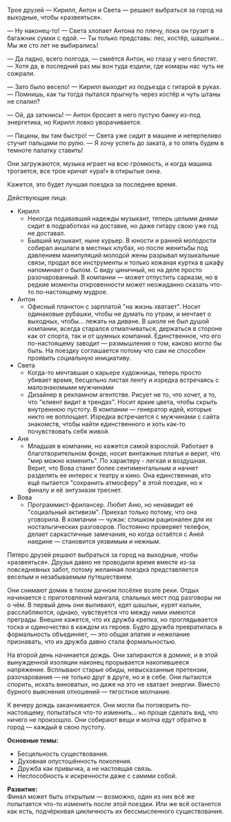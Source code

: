 Трое друзей — Кирилл, Антон и Света — решают выбраться за город на выходные, чтобы «развеяться».

— Ну наконец-то! — Света хлопает Антона по плечу, пока он грузит в багажник сумки с едой. — Ты только представь: лес, костёр, шашлыки… Мы же сто лет не выбирались!

— Да ладно, всего полгода, — смеётся Антон, но глаза у него блестят. — Хотя да, в последний раз мы вон туда ездили, где комары нас чуть не сожрали.

— Зато было весело! — Кирилл выходит из подъезда с гитарой в руках. — Помнишь, как ты тогда пытался прыгнуть через костёр и чуть штаны не спалил?

— Ой, да заткнись! — Антон бросает в него пустую банку из-под энергетика, но Кирилл ловко уворачивается.

— Пацаны, вы там быстро! — Света уже сидит в машине и нетерпеливо стучит пальцами по рулю. — Я хочу успеть до заката, а то опять будем в темноте палатку ставить!

Они загружаются, музыка играет на всю громкость, и когда машина трогается, все трое кричат «ура!» в открытые окна.

Кажется, это будет лучшая поездка за последнее время.


Действующие лица:
- Кирилл
	- Некогда подававший надежды музыкант, теперь целыми днями сидит в подработках на доставке, но даже гитару свою уже год не доставал. 
	- Бывший музыкант, ныне курьер. В юности и ранней молодости собирал аншлаги в местных клубах, но после женитьбы под давлением манипуляций молодой жены  разрывал музыкальные связи, продал все инструменты и только кожаная куртка в шкафу напоминает о былом. С виду циничный, но на деле просто разочарованный. В компании — может отпустить сарказм, но в редкие моменты откровенности может неожиданно сказать что-то по-настоящему мудрое.
- Антон
	- Офисный планктон с зарплатой "на жизнь хватает". Носит одинаковые рубашки, чтобы не думать по утрам, и мечтает о выходных, чтобы... лежать на диване. В школе не был душой компании, всегда старался отмалчиваться, держаться в стороне как от спорта, так и от шумных компаний. Единственное, что его по-настоящему заводит — размышления о том, каково могло бы быть. На поездку соглашается потому что сам не способен проявить социальную инициативу.
- Света
	- Когда-то мечтавшая о карьере художницы, теперь просто убивает время, бесцельно листая ленту и изредка встречаясь с малознакомыми мужчинами
	- Дизайнер в рекламном агентстве. Рисует не то, что хочет, а то, что "клиент видит в трендах". Носит яркие цвета, чтобы скрыть внутреннюю пустоту. В компании — генератор идей, которые никто не воплощает. Изредка встречается с мужчинами с сайта знакомств, чтобы найти единственного и хоть как-то почувствовать себя живой.
- Аня
	- Младшая в компании, но кажется самой взрослой. Работает в благотворительном фонде, носит винтажные платья и верит, что "мир можно изменить". По характеру - легкая и воздушная. Верит, что Вова станет более сентиментальным и начнет разделять ее интерес к театру и кино. Она единственная, кто ещё пытается "сохранить атмосферу" в этой поездке, но к финалу и её энтузиазм треснет.
- Вова
	- Программист-фрилансер. Любит Аню, но ненавидит её "социальный активизм". Приехал только потому, что она уговорила. В компании — чужак: слишком рационален для их ностальгических разговоров. Постоянно проверяет телефон, делает саркастичные замечания, но когда остаётся с Аней наедине — становится уязвимым и нежным.

Пятеро друзей решают выбраться за город на выходные, чтобы «развеяться». Друзья давно не проводили время вместе из-за повседневных забот, потому желанная поездка представляется веселым и незабываемым путешествием.

Они снимают домик в тихом дачном посёлке возле реки. Отдых начинается с приготовлений мангала, спальных мест под разговоры ни о чём. В первый день они выпивают, едят шашлык, курят кальян, расслабляются, однако, чувствуется что между ними имеются преграды. Внешне кажется, что их дружба крепка, но проглядывается тоска и одиночество в каждом из героев. Будто дружба превратилась в формальность объединяет, — это общая апатия и нежелание признавать, что их дружба давно стала формальностью.

На второй день начинается дождь. Они запираются в домике, и в этой вынужденной изоляции наконец прорывается накопившееся напряжение. Всплывают старые обиды, невысказанные претензии, разочарования — не только друг в друге, но и в себе. Они пытаются спорить, искать виноватых, но даже на это не хватает энергии. Вместо бурного выяснения отношений — тягостное молчание.

К вечеру дождь заканчивается. Они могли бы поговорить по-настоящему, попытаться что-то изменить… но проще сделать вид, что ничего не произошло. Они собирают вещи и молча едут обратно в город — каждый в свою пустоту.

**Основные темы:**
- Бесцельность существования.
- Духовная опустошённость поколения.
- Дружба как привычка, а не настоящая связь.
- Неспособность к искренности даже с самими собой.

**Развитие:**  
Финал может быть открытым — возможно, один из них всё же попытается что-то изменить после этой поездки. Или же всё останется как есть, подчёркивая цикличность их бессмысленного существования.